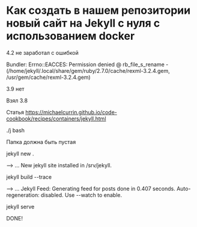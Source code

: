 # Как создать в нашем репозитории новый сайт на Jekyll с нуля с использованием docker

4.2 не заработал с ошибкой   

Bundler: Errno::EACCES: Permission denied @ rb_file_s_rename - (/home/jekyll/.local/share/gem/ruby/2.7.0/cache/rexml-3.2.4.gem, /usr/gem/cache/rexml-3.2.4.gem)

3.9 нет

Взял 3.8

Статья https://michaelcurrin.github.io/code-cookbook/recipes/containers/jekyll.html

./j bash

Папка должна быть пустая

jekyll new .

--> 
...
New jekyll site installed in /srv/jekyll. 

jekyll build --trace

-->
...
       Jekyll Feed: Generating feed for posts
                    done in 0.407 seconds.
 Auto-regeneration: disabled. Use --watch to enable.



jekyll serve

DONE!
